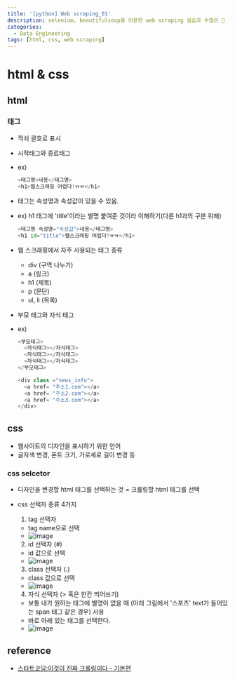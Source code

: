 ```yaml
---
title: '[python] Web scraping_01'
description: selenium, beautifulsoup을 이용한 web scraping 실습과 수많은 🔨
categories: 
  - Data Engineering
tags: [html, css, web scraping]
---
```

# html & css

## html
### 태그
  - 꺽쇠 괄호로 표시
  - 시작태그와 종료태그
  - ex)
    ```python
    <태그명>내용</태그명>
    <h1>웹스크래핑 어렵다!ㅠㅠ</h1>
    ```
  
  - 태그는 속성명과 속성값이 있을 수 있음.
  - ex) h1 태그에 'title'이라는 별명 붙여준 것이라 이해하기(다른 h1과의 구분 위해)
    ```python
    <태그명 속성명="속성값">내용</태그명>
    <h1 id="title">웹스크래핑 어렵다!ㅠㅠ</h1>
    ```
    
    
  - 웹 스크래핑에서 자주 사용되는 태그 종류
    - div (구역 나누기)
    - a (링크)
    - h1 (제목)
    - p (문단)
    - ul, li (목록)
  
  - 부모 태그와 자식 태그
  - ex) 
    ```python
    <부모태그>
      <자식태그></자식태그>
      <자식태그></자식태그>
      <자식태그></자식태그>
    </부모태그>
    
    <div class ="news_info">
      <a href= "주소1.com"></a>
      <a href= "주소2.com"></a>
      <a href= "주소3.com"></a>
    </div>
    ```
     
    
## css
  - 웹사이트의 디자인을 표시하기 위한 언어
  - 글자색 변경, 폰트 크기, 가로세로 길이 변경 등
  
### css selcetor
- 디자인을 변경할 html 태그를 선택하는 것 = 크롤링할 html 태그를 선택

- css 선택자 종류 4가지
  1) tag 선택자
    - tag name으로 선택
    - ![image](https://user-images.githubusercontent.com/74661937/140466279-f748f320-c3b8-4f63-972e-32349fb458d5.png)
   
   
  2) id 선택자 (#)
    - id 값으로 선택 
    - ![image](https://user-images.githubusercontent.com/74661937/140466355-2ff88cee-a45a-4a9f-a212-e81c105fb646.png)


  3) class 선택자 (.)
    - class 값으로 선택
    - ![image](https://user-images.githubusercontent.com/74661937/140466424-1d3d249f-f6bd-4efe-809a-f89c4c9e7c17.png)


  4) 자식 선택자 (> 혹은 한칸 띄어쓰기)
    - 보통 내가 원하는 태그에 별명이 없을 때 (아래 그림에서 '스포츠' text가 들어있는 span 태그 같은 경우) 사용
    - 바로 아래 있는 태그를 선택한다.
    - ![image](https://user-images.githubusercontent.com/74661937/140466615-b92b3806-7dd3-425d-92ef-2b5537f372ad.png)


## reference
- [스타트코딩:이것이 진짜 크롤링이다 - 기본편](https://www.inflearn.com/course/%ED%8C%8C%EC%9D%B4%EC%8D%AC-%ED%81%AC%EB%A1%A4%EB%A7%81-%EA%B8%B0%EC%B4%88/)
